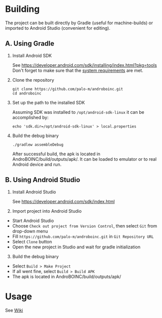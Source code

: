 # Building

The project can be built directly by Gradle (useful for machine-builds) or imported to Android Studio (convenient for editing).


## A. Using Gradle

1. Install Android SDK

   See https://developer.android.com/sdk/installing/index.html?pkg=tools
   Don't forget to make sure that the [system requirements](https://developer.android.com/sdk/index.html#Requirements) are met.

2. Clone the repository

   ```
   git clone https://github.com/palo-m/androboinc.git
   cd androboinc
   ```

3. Set up the path to the installed SDK

   Assuming SDK was installed to `/opt/android-sdk-linux` it can be accomplished by:
   ```
   echo 'sdk.dir=/opt/android-sdk-linux' > local.properties
   ```

4. Build the debug binary

   ```
   ./gradlew assembleDebug
   ```

   After successful build, the apk is located in AndroBOINC/build/outputs/apk/.
   It can be loaded to emulator or to real Android device and run.


## B. Using Android Studio

1. Install Android Studio

   See https://developer.android.com/sdk/index.html

2. Import project into Android Studio

  * Start Android Studio
  * Choose `Check out project from Version Control`, then select `Git` from drop-down menu
  * Fill `https://github.com/palo-m/androboinc.git` in `Git Repository URL`
  * Select `Clone` button
  * Open the new project in Studio and wait for gradle initialization

3. Build the debug binary

  * Select `Build > Make Project`
  * If all went fine, select `Build > Build APK`
  * The apk is located in AndroBOINC/build/outputs/apk/


# Usage

See [Wiki](https://github.com/palo-m/androboinc/wiki)


